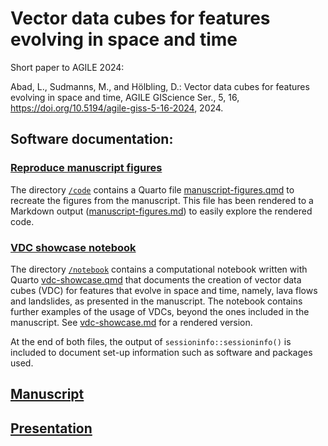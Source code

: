 # Vector data cubes for features evolving in space and time

Short paper to AGILE 2024:

Abad, L., Sudmanns, M., and Hölbling, D.: Vector data cubes for features evolving in space and time, AGILE GIScience Ser., 5, 16, <https://doi.org/10.5194/agile-giss-5-16-2024>, 2024.

## Software documentation:

### [Reproduce manuscript figures](code/manuscript-figures.md)

The directory [`/code`](/code) contains a Quarto file [manuscript-figures.qmd](code/manuscript-figures.qmd) to recreate the figures from the manuscript.
This file has been rendered to a Markdown output ([manuscript-figures.md](code/manuscript-figures.md)) to easily explore the rendered code. 

### [VDC showcase notebook](notebook/vdc-showcase.md)

The directory [`/notebook`](/notebook) contains a computational notebook written with Quarto [vdc-showcase.qmd](notebook/vdc-showcase.qmd) that documents the creation of vector data cubes (VDC) for features that evolve in space and time, namely, lava flows and landslides, as presented in the manuscript. The notebook contains further examples of the usage of VDCs, beyond the ones included in the manuscript. See [vdc-showcase.md](notebook/vdc-showcase.md) for a rendered version.

At the end of both files, the output of `sessioninfo::sessioninfo()` is included to document set-up information such as software and packages used.

## [Manuscript](https://loreabad6.github.io/vdc-space-time-feats/manuscript/manuscript.html)

## [Presentation](https://loreabad6.github.io/vdc-space-time-feats/presentation/agile24.html#/title-slide)
